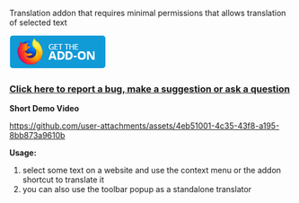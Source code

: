 Translation addon that requires minimal permissions that allows translation of selected text

[![](https://raw.githubusercontent.com/igorlogius/igorlogius/main/geFxAddon.png)](https://addons.mozilla.org/firefox/addon/fast-translate/)

### [Click here to report a bug, make a suggestion or ask a question](https://github.com/igorlogius/igorlogius/issues/new/choose)

<b>Short Demo Video</b>

https://github.com/user-attachments/assets/4eb51001-4c35-43f8-a195-8bb873a9610b

<b>Usage:</b>
<ol>
	<li>select some text on a website and use the context menu or the addon shortcut to translate it</li>
	<li>you can also use the toolbar popup as a standalone translator</li>
</ol>
